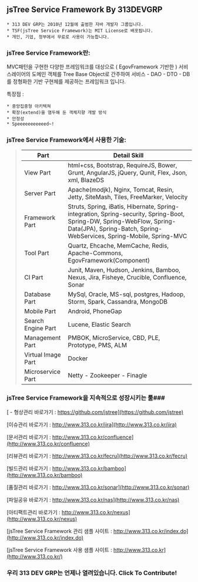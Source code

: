## jsTree Service Framework By 313DEVGRP ##

    * 313 DEV GRP는 2010년 12월에 출범한 자바 개발자 그룹입니다.
    * TSF(jsTree Service Framework)는 MIT License로 배포됩니다.
    * 개인, 기업, 정부에서 무료로 사용이 가능합니다.

### jsTree Service Framework란: ###

MVC패턴을 구현한 다양한 프레임워크를 대상으로 ( EgovFramework 기반한 ) 서비스레이어의 도메인 객체를 Tree Base Object로 간주하여 서비스 - DAO - DTO - DB를 정형화한 기반 구현체를 제공하는 프레임워크 입니다.

특장점 :

    * 중앙집중형 아키텍쳐
    * 확장(extend)을 염두해 둔 객체지향 개발 방식
    * 안정성
    * Speeeeeeeeeeed~!

### jsTree Service Framework에서 사용한 기술: ###

> Part              | Detail Skill
> -------------     | -------------
> View Part 	    | html+css, Bootstrap, RequireJS, Bower, Grunt, AngularJS, jQuery, Qunit, Flex, Json, xml, BlazeDS
> Server Part	    | Apache(modjk), Nginx, Tomcat, Resin, Jetty, SiteMash, Tiles, FreeMarker, Velocity
> Framework Part    | Struts, Spring, iBatis, Hibernate, Spring-integration, Spring-security, Spring-Boot, Spring-DW, Spring-WebFlow, Spring-Data(JPA), Spring-Batch, Spring-WebServices, Spring-Mobile, Spring-MVC
> Tool Part         | Quartz, Ehcache, MemCache, Redis, Apache-Commons, EgovFramework(Component)
> CI Part           | Junit, Maven, Hudson, Jenkins, Bamboo, Nexus, Jira, Fisheye, Crucible, Confluence, Sonar
> Database Part     | MySql, Oracle, MS-sql, postgres, Hadoop, Storm, Spark, Cassandra, MongoDB
> Mobile Part       | Android, PhoneGap
> Search Engine Part| Lucene, Elastic Search
> Management Part   | PMBOK, MicroService, CBD, PLE, Prototype, PMS, ALM
> Virtual Image Part| Docker
> Microservice Part | Netty - Zookeeper - Finagle


### jsTree Service Framework을 지속적으로 성장시키는 툴###

[ - 형상관리 바로가기 : https://github.com/jstree](https://github.com/jstree)

[이슈관리 바로가기 : http://www.313.co.kr/jira](http://www.313.co.kr/jira)

[문서관리 바로가기 : http://www.313.co.kr/confluence](http://www.313.co.kr/confluence)

[리뷰관리 바로가기 : http://www.313.co.kr/fecru](http://www.313.co.kr/fecru)

[빌드관리 바로가기 : http://www.313.co.kr/bamboo](http://www.313.co.kr/bamboo)

[품질관리 바로가기 : http://www.313.co.kr/sonar](http://www.313.co.kr/sonar)

[파일공유 바로가기 : http://www.313.co.kr/nas](http://www.313.co.kr/nas)

[아티팩트관리 바로가기 : http://www.313.co.kr/nexus](http://www.313.co.kr/nexus)

[jsTree Service Framework 관리 샘플 사이트 : http://www.313.co.kr/index.do](http://www.313.co.kr/index.do)

[jsTree Service Framework 사용 샘플 사이트 : http://www.313.co.kr](http://www.313.co.kr/)


### 우리 313 DEV GRP는 언제나 열려있습니다. Click To Contribute! ###

